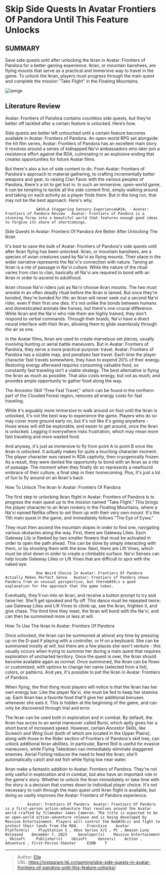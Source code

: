 # Skip Side Quests In Avatar Frontiers Of Pandora Until This Feature Unlocks


## SUMMARY 



  Save side quests until after unlocking the Ikran in Avatar: Frontiers of Pandora for a better gaming experience.   Ikran, or mountain banshees, are flying mounts that serve as a practical and immersive way to travel in the game.   To unlock the Ikran, players must progress through the main quest and complete the mission &#34;Take Flight&#34; in the Floating Mountains.  

![iamge](https://static1.srcdn.com/wordpress/wp-content/uploads/2023/12/_1-skip-side-quests-in-avatar-frontiers-of-pandora-until-this-feature-unlocks.jpg)

## Literature Review

Avatar: Frontiers of Pandora contains countless side quests, but they’re better off tackled after a certain feature is unlocked. Here’s how.




Side quests are better left untouched until a certain feature becomes available in Avatar: Frontiers of Pandora. An open-world RPG set alongside the hit film series, Avatar: Frontiers of Pandora has an excellent main story. It revolves around a series of kidnapped Na&#39;vi ambassadors who later join a resistance effort against the RDA, culminating in an explosive ending that creates opportunities for future Avatar films.




But there&#39;s also a ton of side content to do. From Avatar: Frontiers of Pandora&#39;s approach to material gathering, to crafting incrementally better weapons and gear, to raising Clan Favor with the various peoples of Pandora, there&#39;s a lot to get lost in. In such an immersive, open-world game, it can be tempting to tackle all the side content first, simply walking around and taking on each activity as a player finds them. But in the long run, that may not be the best approach. Here&#39;s why.

                  &#34;A Staggering Sensory Experience&#34; - Avatar: Frontiers of Pandora Review   Avatar: Frontiers of Pandora is a stunning foray into a beautiful world that features enough good ideas to forgive its share of shortcomings.   


 Side Quests In Avatar: Frontiers Of Pandora Are Better After Unlocking The Ikran 
         

It&#39;s best to save the bulk of Avatar: Frontiers of Pandora&#39;s side quests until after Ikran flying has been unlocked. Ikran, or mountain banshees, are a species of avian creatures used by Na&#39;vi as flying mounts. Their place in the wider narrative represents the Na&#39;vi&#39;s connection with nature. Taming an Ikran is a rite of passage in Na&#39;vi culture. While the nature of the ritual varies from clan to clan, basically all Na&#39;vi are required to bond with an Ikran in order to ascend to adulthood.




Ikran choose Na&#39;vi riders just as Na&#39;vi choose Ikran mounts. The two must wrestle in an often deadly ritual before the Ikran is tamed. But once they&#39;re bonded, they&#39;re bonded for life: an Ikran will never seek out a second Na&#39;vi rider, even if their first one dies. It&#39;s not unlike the bonds between humans and domesticated animals like horses, but there&#39;s one crucial difference. While Ikran and the Na&#39;vi who ride them are highly trained, they don&#39;t respond to verbal commands. Through their braids, Na&#39;vi have a direct neural interface with their Ikran, allowing them to glide seamlessly through the air as one.

In the Avatar films, Ikran are used to create marvelous set pieces, usually involving hunting or aerial battle maneuvers. But in Avatar: Frontiers of Pandora, they serve a more practical purpose: travel. Avatar: Frontiers of Pandora has a sizable map, and penalizes fast travel. Each time the player character fast travels somewhere, they have to expend 20% of their energy. Restoring energy afterward requires consuming valuable food, so constantly fast traveling isn&#39;t a viable strategy. The best alternative is flying the Ikran as much as possible. That also costs energy, but not as much, and provides ample opportunity to gather food along the way.






The Ancestor Skill &#34;Free Fast Travel,&#34; which can be found in the northern part of the Clouded Forest region, removes all energy costs for fast traveling.




While it&#39;s arguably more immersive to walk around on foot until the Ikran is unlocked, it&#39;s not the best way to experience the game. Players who do so may cover more ground early on, but it&#39;s not like it&#39;s going anywhere - those areas will still be explorable, and easier to get around, once the Ikran is unlocked. Legging it everywhere risks frustration, which may mean more fast traveling and more wasted food.

And anyway, it&#39;s just as immersive to fly from point A to point B once the Ikran is unlocked. It actually makes for quite a touching character moment. The player character was raised in RDA captivity, then cryogenically frozen. As a result, they were denied the opportunity to bond with an Ikran as a rite of passage. The moment when they finally do so represents a newfound embrace of their culture, a final step in their homecoming. Plus, it&#39;s just a lot of fun to fly around on an Ikran&#39;s back.






 How To Unlock The Ikran In Avatar: Frontiers Of Pandora 
          

The first step to unlocking Ikran flight in Avatar: Frontiers of Pandora is to progress the main quest up to the mission named &#34;Take Flight.&#34; This brings the player character to an Ikran rookery in the Floating Mountains, where a Na&#39;vi named Nefika offers to set them up with their very own mount. It&#39;s the 11th main quest in the game, and immediately follows &#34;The Eye of Eywa.&#34;

They must then ascend the mountain slopes in order to find one, navigating various obstacles along the way. First, there are Gateway Lilies. Each Gateway Lily is flanked by two smaller flowers that must be activated in order to open the path ahead. This can be done by simply interacting with them, or by shooting them with the bow. Next, there are Lift Vines, which must be shot down in order to create a climbable surface. Na&#39;vi Senses can help locate Gateway Lilies or Lift Vines that are difficult to spot with the naked eye.




                  One Weird Choice In Avatar: Frontiers Of Pandora Actually Makes Perfect Sense   Avatar: Frontiers of Pandora shows Pandora from an unusual perspective, but there&#39;s a good explanation for the approach that the game takes.   

Eventually, they&#39;ll run into an Ikran, and receive a button prompt to try and tame her. She&#39;ll get spooked and fly off. This dance must be repeated twice: use Gateway Lilies and Lift Vines to climb up, see the Ikran, frighten it, and give chase. The third time they meet, the Ikran will bond with the Na&#39;vi, and can then be summoned more or less at will.



 How To Use The Ikran In Avatar: Frontiers Of Pandora 
          

Once unlocked, the Ikran can be summoned at almost any time by pressing up on the D-pad if playing with a controller, or H on a keyboard. She can be summoned mostly at will, but there are a few places she won&#39;t venture - this usually occurs when trying to summon her during a main quest that requires exploration of uncharted territory. Once the quest is over, the Ikran should become available again as normal. Once summoned, the Ikran can be flown or customized, with options to change her name (selected from a list), colors, or patterns. And yes, it&#39;s possible to pet the Ikran in Avatar: Frontiers of Pandora.




When flying, the first thing most players will notice is that the Ikran has her own energy bar. Like the player Na&#39;vi, she must be fed to keep her stamina up. Each Ikran has a favorite food that&#39;ll give her additional bonuses whenever she eats it. This is hidden at the beginning of the game, and can only be discovered through trial and error.

The Ikran can be used both in exploration and in combat. By default, the Ikran has acces to an aerial maneuver called Burst, which aptly gives her a short burst of increased speed. However, certain Ancestor Skills, like Screech and Wing Gust (both of which are located in the Upper Plains), along with those in the Rider section of Frontiers of Pandora&#39;s skill tree, can unlock additional Ikran abilities. In particular, Barrel Roll is useful for evasive maneuvers, while Flying Takedown can immediately eliminate staggered enemies. Aerial Fishing reduces the need to feed the Ikran; she&#39;ll automatically catch and eat fish while flying low near water.




Ikran make a fantastic addition to Avatar: Frontiers of Pandora. They&#39;re not only useful in exploration and in combat, but also have an important role in the game&#39;s story. Whether to unlock the Ikran immediately or take time with the story is a decision that comes down to individual player choice. It&#39;s not necessary to rush through the main quest until Ikran flight is available, but doing so vastly improves the Avatar: Frontiers of Pandora experience.

              Avatar: Frontiers Of Pandora  Avatar: Frontiers Of Pandora is a first-person action-adventure that revolves around the Avatar world crafted by filmmaker James Cameron. The title is expected to be an open-world action-adventure release and is being developed by Massive Entertainment. Players will control the Na&#39;vi and fight to protect their lands from the RDA.    Franchise    Avatar     Platform(s)    PlayStation 5 , Xbox Series X/S , PC , Amazon Luna     Released    December 7, 2023     Developer(s)    Massive Entertainment , Ubisoft     Publisher(s)    Ubisoft     Genre(s)    Action , Adventure , First-Person Shooter     ESRB    T      


---

> Author: [Ella](https://instagram.hk.cn/)  
> URL: https://instagram.hk.cn/gaming/skip-side-quests-in-avatar-frontiers-of-pandora-until-this-feature-unlocks/  

